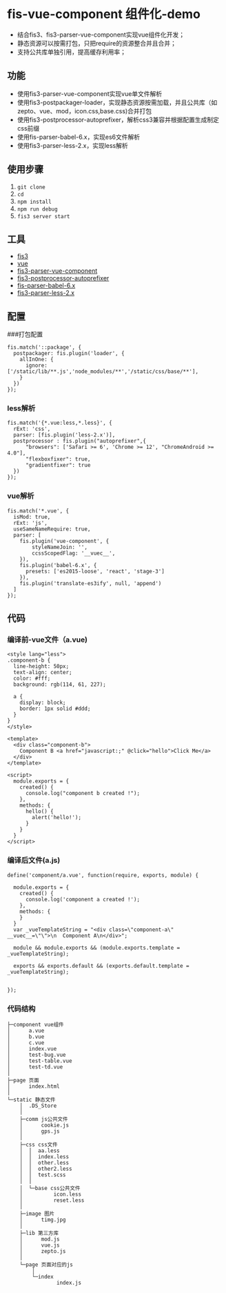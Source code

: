 # fis-vue-component 组件化-demo
* 结合fis3、fis3-parser-vue-component实现vue组件化开发；
* 静态资源可以按需打包，只把require的资源整合并且合并；
* 支持公共库单独引用，提高缓存利用率；

## 功能

* 使用fis3-parser-vue-component实现vue单文件解析
* 使用fis3-postpackager-loader，实现静态资源按需加载，并且公共库（如zepto、vue、mod，icon.css,base.css)合并打包
* 使用fis3-postprocessor-autoprefixer，解析css3兼容并根据配置生成制定css前缀
* 使用fis-parser-babel-6.x，实现es6文件解析
* 使用fis3-parser-less-2.x，实现less解析

## 使用步骤

1. `git clone` 
2. `cd `
3. `npm install`
4. `npm run debug`
5. `fis3 server start`

## 工具

* [fis3](http://fis.baidu.com/fis3/index.html)
* [vue](https://cn.vuejs.org/)
* [fis3-parser-vue-component](https://github.com/ccqgithub/fis3-parser-vue-component)
* [fis3-postprocessor-autoprefixer](https://github.com/huixisheng/fis3-postprocessor-autoprefixer)
* [fis-parser-babel-6.x](https://github.com/fex-team/fis-parser-babel-6.x)
* [fis3-parser-less-2.x](https://github.com/snadn/fis-parser-less-2.x)

## 配置
###打包配置

	fis.match('::package', {
	  postpackager: fis.plugin('loader', {
	    allInOne: {
	      ignore: ['/static/lib/**.js','node_modules/**','/static/css/base/**'],
	    }
	  })
	});


### less解析

	fis.match('{*.vue:less,*.less}', {
	  rExt: 'css',
	  parser: [fis.plugin('less-2.x')],
	  postprocessor : fis.plugin("autoprefixer",{
	      "browsers": ['Safari >= 6', 'Chrome >= 12', "ChromeAndroid >= 4.0"],
	      "flexboxfixer": true,
	      "gradientfixer": true
	  })
	});


### vue解析

	fis.match('*.vue', {
	  isMod: true,
	  rExt: 'js',
	  useSameNameRequire: true,
	  parser: [
	    fis.plugin('vue-component', {
	        styleNameJoin: '',
	        ccssScopedFlag: '__vuec__',
	    }),
	    fis.plugin('babel-6.x', {
	      presets: ['es2015-loose', 'react', 'stage-3']
	    }),
	    fis.plugin('translate-es3ify', null, 'append')
	  ]
	});


## 代码
### 编译前-vue文件（a.vue)


	<style lang="less">
	.component-b {
	  line-height: 50px;
	  text-align: center;
	  color: #fff;
	  background: rgb(114, 61, 227);
	
	  a {
	    display: block;
	    border: 1px solid #ddd;
	  }
	}
	</style>
	
	<template>
	  <div class="component-b">
	    Component B <a href="javascript:;" @click="hello">Click Me</a>
	  </div>
	</template>
	
	<script>
	  module.exports = {
	    created() {
	      console.log("component b created !");
	    },
	    methods: {
	      hello() {
	        alert('hello!');
	      }
	    }
	  }
	</script>


### 编译后文件(a.js)


	define('component/a.vue', function(require, exports, module) {
	
	  module.exports = {
	    created() {
	      console.log('component a created !');
	    },
	    methods: {
	    }
	  }
	  var _vueTemplateString = "<div class=\"component-a\" __vuec__=\"\">\n  Component A\n</div>";
	  
	  module && module.exports && (module.exports.template = _vueTemplateString);
	  
	  exports && exports.default && (exports.default.template = _vueTemplateString);
	  
	
	});

### 代码结构

	├─component vue组件
	│      a.vue
	│      b.vue
	│      c.vue
	│      index.vue
	│      test-bug.vue
	│      test-table.vue
	│      test-td.vue
	│
	├─page 页面
	│      index.html
	│
	└─static 静态文件
	    │  .DS_Store
	    │
	    ├─comm js公共文件
	    │      cookie.js
	    │      gps.js
	    │
	    ├─css css文件
	    │  │  aa.less
	    │  │  index.less
	    │  │  other.less
	    │  │  other2.less
	    │  │  test.scss
	    │  │
	    │  └─base css公共文件
	    │          icon.less
	    │          reset.less
	    │
	    ├─image 图片
	    │      timg.jpg
	    │
	    ├─lib 第三方库
	    │      mod.js
	    │      vue.js
	    │      zepto.js
	    │
	    └─page 页面对应的js
	        │
	        └─index
	                index.js
